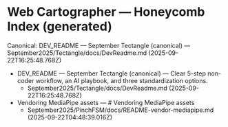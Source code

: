 # Web Cartographer — Honeycomb Index (generated)

Canonical: DEV_README — September Tectangle (canonical) — September2025/Tectangle/docs/DevReadme.md (2025-09-22T16:25:48.768Z)

- DEV_README — September Tectangle (canonical) — Clear 5-step non-coder workflow, an AI playbook, and three standardization options.
  - September2025/Tectangle/docs/DevReadme.md (2025-09-22T16:25:48.768Z)
- Vendoring MediaPipe assets — # Vendoring MediaPipe assets
  - September2025/PinchFSM/docs/README-vendor-mediapipe.md (2025-09-22T04:48:39.016Z)
